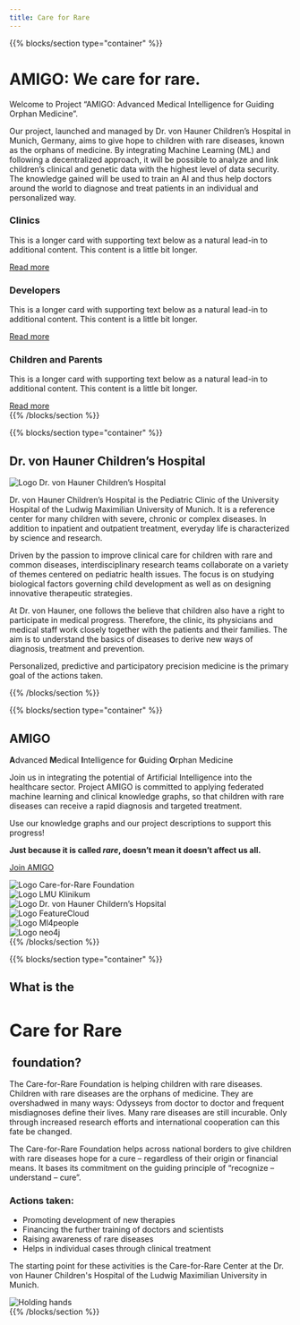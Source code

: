 ```yaml
---
title: Care for Rare
---
```


{{% blocks/section type="container" %}}
<div class="mb-4">
<div class="d-inline-flex -bg-primary p-2 rounded">
<h1 class="-text-white display-5 fw-bold m-0">AMIGO: We care for rare.</h1>
</div>
</div>

<p class="lead">
Welcome to Project “AMIGO: Advanced Medical Intelligence for Guiding Orphan Medicine”.
</p>
<p class="mb-4">
Our project, launched and managed by Dr. von Hauner Children’s Hospital in Munich, Germany, aims to give hope to children with rare diseases, known as the orphans of medicine. By integrating Machine Learning (ML) and following a decentralized approach, it will be possible to analyze and link children’s clinical and genetic data with the highest level of data security. The knowledge gained will be used to train an AI and thus help doctors around the world to diagnose and treat patients in an individual and personalized way.
</p>

<div class="row row-cols-1 row-cols-md-3 g-4 p-0">
<div class="col">
<div class="card h-100">
<div class="card-body">
<div class="d-flex pb-2">
<div class="flex-grow-1"><h3 class="card-title">Clinics</h3></div>
<div><i class="fa-regular fa-hospital fa-2xl"></i></div>
</div>
<p class="card-text">
This is a longer card with supporting text below as a natural lead-in to additional content. This content is a little bit longer.
</p>
<a href="/PersonalizedMedicine/docs/for-clinics" class="btn btn-light">Read more</a>
</div>
</div>
</div>
<div class="col">
<div class="card h-100">
<div class="card-body">
<div class="d-flex pb-2">
<div class="flex-grow-1"><h3 class="card-title">Developers</h3></div>
<div><i class="fa-regular fa-code fa-2xl"></i></div>
</div>
<p class="card-text">This is a longer card with supporting text below as a natural lead-in to additional content. This content is a little bit longer.
</p>
<a href="/PersonalizedMedicine/docs/for-developers" class="btn btn-light">Read more</a>
</div>
</div>
</div>
<div class="col">
<div class="card h-100">
<div class="card-body">
<div class="d-flex pb-2">
<div class="flex-grow-1"><h3 class="card-title">Children and Parents</h3></div>
<div><i class="fa-regular fa-people-roof fa-2xl"></i></div>
</div>
<p class="card-text">
This is a longer card with supporting text below as a natural lead-in to additional content. This content is a little bit longer.
</p>
<a href="/PersonalizedMedicine/docs/for-parents" class="btn btn-light">Read more</a>
</div>
</div>
</div>
</div>
{{% /blocks/section %}}

{{% blocks/section type="container" %}}
<h2>Dr. von Hauner Children’s Hospital</h2>
<div class="container text-left pt-3">
<div class="row p-0">
<div class="col-2">
<img src="/PersonalizedMedicine/logo-hauner-hospital-caption.png" class="img-fluid rounded" alt="Logo Dr. von Hauner Children’s Hospital">
</div>
<div class="col">

Dr. von Hauner Children’s Hospital is the Pediatric Clinic of the University Hospital of the Ludwig Maximilian University of Munich. It is a reference center for many children with severe, chronic or complex diseases. In addition to inpatient and outpatient treatment, everyday life is characterized by science and research.

Driven by the passion to improve clinical care for children with rare and common diseases, interdisciplinary research teams collaborate on a variety of themes centered on pediatric health issues. The focus is on studying biological factors governing child development as well as on designing innovative therapeutic strategies.

At Dr. von Hauner, one follows the believe that children also have a right to participate in medical progress. Therefore, the clinic, its physicians and medical staff work closely together with the patients and their families. The aim is to understand the basics of diseases to derive new ways of diagnosis, treatment and prevention.

Personalized, predictive and participatory precision medicine is the primary goal of the actions taken.

</div>
</div>
</div>
{{% /blocks/section %}}

{{% blocks/section type="container" %}}
<div class="pt-4">
<h2>AMIGO</h2>
<p class="fs-5"><strong>A</strong>dvanced <strong>M</strong>edical <strong>I</strong>ntelligence for <strong>G</strong>uiding <strong>O</strong>rphan Medicine</p>

Join us in integrating the potential of Artificial Intelligence into the healthcare sector. Project AMIGO is committed to applying federated machine learning and clinical knowledge graphs, so that children with rare diseases can receive a rapid diagnosis and targeted treatment. 

Use our knowledge graphs and our project descriptions to support this progress! 

**Just because it is called *rare*, doesn’t mean it doesn’t affect us all.**

<a href="/PersonalizedMedicine/docs/for-developers/how-to-participate/" class="btn btn-light">Join AMIGO <i class="fa-solid fa-arrow-right"></i></a>
</div>

<div class="container text-center">
<div class="row gx-5 mt-5 align-items-center justify-content-evenly">
<div class="col">
<img src="/PersonalizedMedicine/logo-careforrare.jpg" class="img-fluid" alt="Logo Care-for-Rare Foundation">
</div>
<div class="col">
<img src="/PersonalizedMedicine/logo-lmu-klinikum.jpg" class="img-fluid" alt="Logo LMU Klinikum">
</div>
<div class="col">
<img src="/PersonalizedMedicine/logo-hauner-hospital.jpg" class="img-fluid" alt="Logo Dr. von Hauner Childern’s Hopsital">
</div>
</div>
<div class="row gx-5 mt-5 align-items-center justify-content-evenly">
<div class="col">
<img src="/PersonalizedMedicine/logo-featurecloud.png" class="img-fluid" alt="Logo FeatureCloud">
</div>
<div class="col">
<img src="/PersonalizedMedicine/logo-ml4people.png" class="img-fluid px-5" alt="Logo Ml4people">
</div>
<div class="col">
<img src="/PersonalizedMedicine/logo-neo4j.jpg" class="img-fluid px-5" alt="Logo neo4j">
</div>
</div>
</div>
{{% /blocks/section %}}

{{% blocks/section type="container" %}}
<div class="container text-left">
<div class="row p-0">
<div class="col-md-8">
<h2>What is the&nbsp;<div class="d-inline-flex -bg-primary p-1 rounded">
<h2 class="-text-white fw-bold m-0">Care for Rare</h2>
</div>&nbsp;foundation?
</h2>
<p>
The Care-for-Rare Foundation is helping children with rare diseases. Children with rare diseases are the
orphans of medicine. They are overshadwed in many ways: Odysseys from doctor to doctor and frequent
misdiagnoses define their lives. Many rare diseases are still incurable. Only through increased research
efforts and international cooperation can this fate be changed. </p>
<p>The Care-for-Rare Foundation helps across national borders to give children with rare diseases hope for a
cure – regardless of their origin or financial means. It bases its commitment on the guiding principle
of “recognize – understand – cure”.
</p>
<div>
<h3>Actions taken:</h3>
<ul class="list-group list-group-flush pb-3">
<li class="list-group-item"><i class="fa-regular fa-circle-check pe-2" style="color: #00883A"></i>Promoting development of new therapies</li>
<li class="list-group-item"><i class="fa-regular fa-circle-check pe-2"  style="color: #00883A"></i>Financing the further training of doctors and scientists</li>
<li class="list-group-item"><i class="fa-regular fa-circle-check pe-2"  style="color: #00883A"></i>Raising awareness of rare diseases</li>
<li class="list-group-item"><i class="fa-regular fa-circle-check pe-2"  style="color: #00883A"></i>Helps in individual cases through clinical treatment</li>
</ul>
<p>The starting point for these activities is the Care-for-Rare Center at the Dr. von Hauner Children's Hospital of the Ludwig Maximilian University in Munich.</p>
</div>
</div>
<div class="col-md-4">
<img src="https://images.unsplash.com/photo-1584515933487-779824d29309?q=80&w=1740&auto=format&fit=crop&ixlib=rb-4.0.3&ixid=M3wxMjA3fDB8MHxwaG90by1wYWdlfHx8fGVufDB8fHx8fA%3D%3D"
class="img-fluid rounded" alt="Holding hands">
</div>
</div>
{{% /blocks/section %}}



